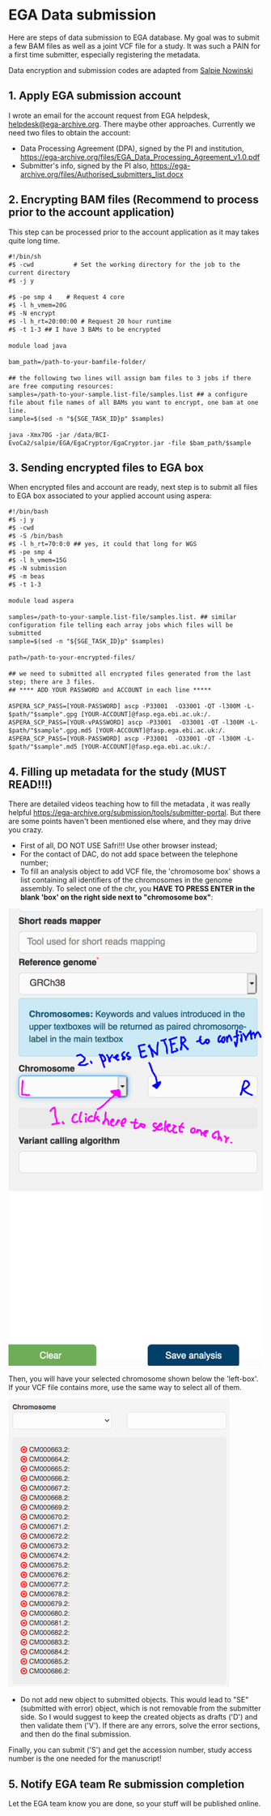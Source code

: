 # EGA Data submission

Here are steps of data submission to EGA database. My goal was to submit a few BAM files as well as a joint VCF file for a study. It was such a PAIN for a first time submitter, especially registering the metadata.

Data encryption and submission codes are adapted from [Salpie Nowinski](https://github.com/salpie)

## 1. Apply EGA submission account

I wrote an email for the account request from EGA helpdesk, helpdesk@ega-archive.org. There maybe other approaches. Currently we need two files to obtain the account:

+ Data Processing Agreement (DPA), signed by the PI and institution, https://ega-archive.org/files/EGA_Data_Processing_Agreement_v1.0.pdf
+ Submitter's info, signed by the PI also, https://ega-archive.org/files/Authorised_submitters_list.docx

## 2. Encrypting BAM files (Recommend to process prior to the account application)

This step can be processed prior to the account application as it may takes quite long time.

```
#!/bin/sh
#$ -cwd           # Set the working directory for the job to the current directory
#$ -j y

#$ -pe smp 4    # Request 4 core
#$ -l h_vmem=20G
#$ -N encrypt
#$ -l h_rt=20:00:00 # Request 20 hour runtime
#$ -t 1-3 ## I have 3 BAMs to be encrypted

module load java

bam_path=/path-to-your-bamfile-folder/

## the following two lines will assign bam files to 3 jobs if there are free computing resources:
samples=/path-to-your-sample.list-file/samples.list ## a configure file about file names of all BAMs you want to encrypt, one bam at one line.
sample=$(sed -n "${SGE_TASK_ID}p" $samples)

java -Xmx70G -jar /data/BCI-EvoCa2/salpie/EGA/EgaCryptor/EgaCryptor.jar -file $bam_path/$sample

```

## 3. Sending encrypted files to EGA box

When encrypted files and account are ready, next step is to submit all files to EGA box associated to your applied account using aspera:

```
#!/bin/bash
#$ -j y
#$ -cwd 
#$ -S /bin/bash
#$ -l h_rt=70:0:0 ## yes, it could that long for WGS 
#$ -pe smp 4
#$ -l h_vmem=15G
#$ -N submission
#$ -m beas
#$ -t 1-3

module load aspera

samples=/path-to-your-sample.list-file/samples.list. ## similar configuration file telling each array jobs which files will be submitted
sample=$(sed -n "${SGE_TASK_ID}p" $samples)

path=/path-to-your-encrypted-files/

## we need to submitted all encrypted files generated from the last step; there are 3 files. 
## **** ADD YOUR PASSWORD and ACCOUNT in each line *****

ASPERA_SCP_PASS=[YOUR-PASSWORD] ascp -P33001  -O33001 -QT -l300M -L- $path/"$sample".gpg [YOUR-ACCOUNT]@fasp.ega.ebi.ac.uk:/.
ASPERA_SCP_PASS=[YOUR-vPASSWORD] ascp -P33001  -O33001 -QT -l300M -L- $path/"$sample".gpg.md5 [YOUR-ACCOUNT]@fasp.ega.ebi.ac.uk:/.
ASPERA_SCP_PASS=[YOUR-PASSWORD] ascp -P33001  -O33001 -QT -l300M -L- $path/"$sample".md5 [YOUR-ACCOUNT]@fasp.ega.ebi.ac.uk:/.

```

## 4. Filling up metadata for the study (MUST READ!!!)

There are detailed videos teaching how to fill the metadata , it was really helpful https://ega-archive.org/submission/tools/submitter-portal. But there are some points haven't been mentioned else where, and they may drive you crazy.

+ First of all, DO NOT USE Safri!!! Use other browser instead;
+ For the contact of DAC, do not add space between the telephone number;
+ To fill an analysis object to add VCF file, the 'chromosome box' shows a list containing all identifiers of the chromosomes in the genome assembly. To select one of the chr, you **HAVE TO PRESS ENTER in the blank 'box' on the right side next to "chromosome box"**:

![test image](https://github.com/QingliGuo/EGA_Data_submission/blob/main/Screen%20Shot%202021-05-29%20at%2013.52.44.png)


Then, you will have your selected chromosome shown below the 'left-box'. If your VCF file contains more, use the same way to select all of them.

![test image2](https://github.com/QingliGuo/EGA_Data_submission/blob/main/Screen%20Shot%202021-05-31%20at%201.54.11.png)

+ Do not add new object to submitted objects. This would lead to "SE" (submitted with error) object, which is not removable from the submitter side. So I would suggest to keep the created objects as drafts ('D') and then validate them ('V'). If there are any errors, solve the error sections, and then do the final submission.


Finally, you can submit ('S') and get the accession number, study access number is the one needed for the manuscript!


## 5. Notify EGA team Re submission completion

Let the EGA team know you are done, so your stuff will be published online.

